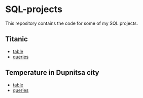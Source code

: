 # SQL-projects

This repository contains the code for some of my SQL projects.

## Titanic
- [table](titanic-create_table.sql)
- [queries](titanic-queries.sql)

## Temperature in Dupnitsa city
- [table](dupnitsa_temperature-create_table.sql)
- [queries](dupnitsa_temperature-queries.sql)

